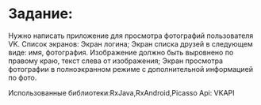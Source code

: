 # Задание:
Нужно написать приложение для просмотра фотографий пользователя VK.
Список экранов:
Экран логина;
Экран списка друзей в следующем виде: имя, фотография. Изображение должно быть выровнено по правому краю, текст слева от изображения;
Экран просмотра фотографии в полноэкранном режиме с дополнительной информацией по фото.

Использованные библиотеки:RxJava,RxAndroid,Picasso
Api: VKAPI
